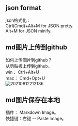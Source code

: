 ## json format
json格式化：  
Ctrl(Cmd)+Alt+M for JSON pretty.  
Alt+M for JSON minify.  

## md图片上传到github
如何上传图片到github？  
从剪贴板上传到github。  
win： Ctrl+Alt+U  
mac： Cmd+Opt+U  
![20210812212136](https://i.loli.net/2021/08/12/oTZ3hB72sxAQUwN.png)

## md图片保存在本地
插件： Markdown Image。  
快捷键：右键 -- Paste Image。